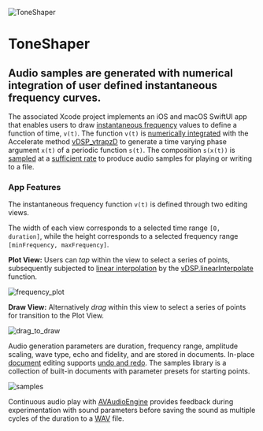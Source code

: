 ![ToneShaper](https://www.limit-point.com/assets/images/ToneShaper.jpg)
# ToneShaper
## Audio samples are generated with numerical integration of user defined instantaneous frequency curves.  

The associated Xcode project implements an iOS and macOS SwiftUI app that enables users to draw [instantaneous frequency] values to define a function of time, `v(t)`. The function `v(t)` is [numerically integrated] with the Accelerate method [vDSP_vtrapzD] to generate a time varying phase argument `x(t)` of a periodic function `s(t)`. The composition `s(x(t))` is [sampled] at a [sufficient rate] to produce audio samples for playing or writing to a file. 

### App Features

The instantaneous frequency function `v(t)` is defined through two editing views. 

The width of each view corresponds to a selected time range `[0, duration]`, while the height corresponds to a selected frequency range `[minFrequency, maxFrequency]`.

**Plot View:** Users can _tap_ within the view to select a series of points, subsequently subjected to [linear interpolation] by the [vDSP.linearInterpolate] function.

![frequency_plot](http://www.limitpointstore.com/products/toneshaper/images/frequency_plot.png)

**Draw View:** Alternatively _drag_ within this view to select a series of points for transition to the Plot View.

![drag_to_draw](http://www.limitpointstore.com/products/toneshaper/images/drag_to_draw.gif)
  
Audio generation parameters are duration, frequency range, amplitude scaling, wave type, echo and fidelity, and are stored in documents. In-place [document] editing supports [undo and redo]. The samples library is a collection of built-in documents with parameter presets for starting points.

![samples](http://www.limitpointstore.com/products/toneshaper/images/library_button.gif)

Continuous audio play with [AVAudioEngine] provides feedback during experimentation with sound parameters before saving the sound as multiple cycles of the duration to a [WAV] file. 

[vDSP_vtrapzD]: https://developer.apple.com/documentation/accelerate/1450678-vdsp_vtrapz
[vDSP.linearInterpolate]: https://developer.apple.com/documentation/accelerate/vdsp/3600628-linearinterpolate
[AVAudioEngine]: https://developer.apple.com/documentation/avfaudio/avaudiosourcenode
[WAV]: https://en.wikipedia.org/wiki/WAV
[instantaneous frequency]: https://www.limit-point.com/blog/2023/tone-shaper/#InstantaneousFrequency
[numerically integrated]: https://www.limit-point.com/blog/2023/tone-shaper/#Numerical-Integration
[sampled]: https://www.limit-point.com/blog/2023/tone-shaper/#SamplingSignals
[sufficient rate]: https://www.limit-point.com/blog/2023/tone-shaper/#Nyquist-Shannon-sampling-theorem
[document]: https://developer.apple.com/documentation/swiftui/building_a_document-based_app_with_swiftui
[undo and redo]: https://developer.apple.com/documentation/swiftui/environmentvalues/undomanager
[linear interpolation]: https://developer.apple.com/documentation/accelerate/using_linear_interpolation_to_construct_new_data_points
